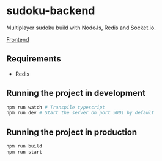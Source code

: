 # sudoku-backend
Multiplayer sudoku build with NodeJs, Redis and Socket.io.

[Frontend](https://github.com/mDeram/sudoku-frontend)

## Requirements
- Redis

## Running the project in development
```sh
npm run watch # Transpile typescript
npm run dev # Start the server on port 5001 by default
```

## Running the project in production
```sh
npm run build
npm run start
```

